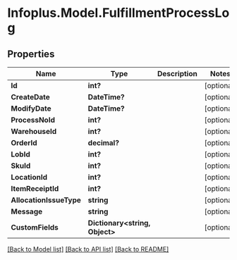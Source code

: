 # Infoplus.Model.FulfillmentProcessLog
## Properties

Name | Type | Description | Notes
------------ | ------------- | ------------- | -------------
**Id** | **int?** |  | [optional] 
**CreateDate** | **DateTime?** |  | [optional] 
**ModifyDate** | **DateTime?** |  | [optional] 
**ProcessNoId** | **int?** |  | [optional] 
**WarehouseId** | **int?** |  | [optional] 
**OrderId** | **decimal?** |  | [optional] 
**LobId** | **int?** |  | [optional] 
**SkuId** | **int?** |  | [optional] 
**LocationId** | **int?** |  | [optional] 
**ItemReceiptId** | **int?** |  | [optional] 
**AllocationIssueType** | **string** |  | [optional] 
**Message** | **string** |  | [optional] 
**CustomFields** | **Dictionary&lt;string, Object&gt;** |  | [optional] 

[[Back to Model list]](../README.md#documentation-for-models) [[Back to API list]](../README.md#documentation-for-api-endpoints) [[Back to README]](../README.md)

